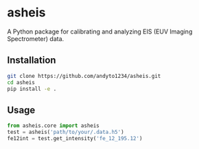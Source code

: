 # asheis

A Python package for calibrating and analyzing EIS (EUV Imaging Spectrometer) data.

## Installation
```bash
git clone https://github.com/andyto1234/asheis.git
cd asheis
pip install -e .
```

## Usage

```python
from asheis.core import asheis
test = asheis('path/to/your/.data.h5')
fe12int = test.get_intensity('fe_12_195.12')
```

